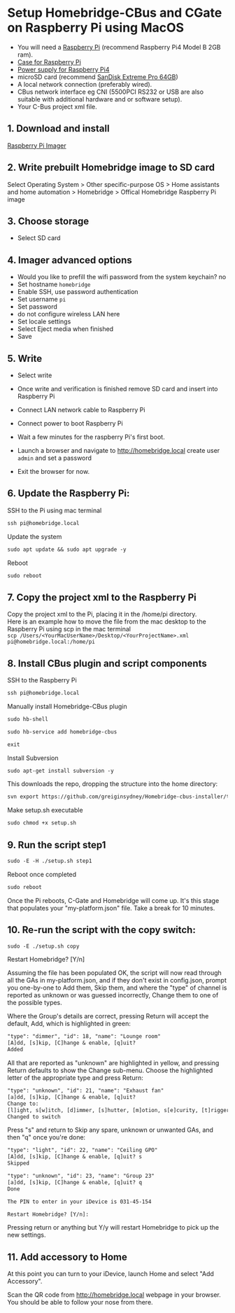 # Setup Homebridge-CBus and CGate on Raspberry Pi using MacOS

- You will need a [Raspberry Pi](https://core-electronics.com.au/raspberry-pi-4-model-b-2gb.html) (recommend Raspberry Pi4 Model B 2GB ram).
- [Case for Raspberry Pi](https://core-electronics.com.au/pimoroni-aluminium-heatsink-case-for-raspberry-pi-4-black.html)
- [Power supply for Raspberry Pi4](https://core-electronics.com.au/raspberry-pi-4-official-power-supply-usb-c-5v-15w-black.html)
- microSD card (recommend [SanDisk Extreme Pro 64GB](https://www.officeworks.com.au/shop/officeworks/p/sandisk-extreme-pro-64gb-microsdxc-memory-card-sdsqxcu064))
- A local network connection (preferably wired).
- CBus network interface eg CNI (5500PCI RS232 or USB are also suitable with additional hardware and or software setup).  
- Your C-Bus project xml file.

## 1. Download and install 
[Raspberry Pi Imager](https://github.com/raspberrypi/rpi-imager/releases/download/v1.7.3/Raspberry.Pi.Imager.1.7.3.dmg) 

## 2. Write prebuilt Homebridge image to SD card    
Select Operating System >
Other specific-purpose OS > 
Home assistants and home automation > 
Homebridge > 
Offical Homebridge Raspberry Pi image  

## 3. Choose storage
- Select SD card 

## 4. Imager advanced options  
- Would you like to prefill the wifi password from the system keychain? no
- Set hostname `homebridge`
- Enable SSH, use password authentication
- Set username `pi`
- Set password
- do not configure wireless LAN here
- Set locale settings
- Select Eject media when finished
- Save

## 5. Write 
- Select write
- Once write and verification is finished remove SD card and insert into Raspberry Pi  
- Connect LAN network cable to Raspberry Pi  
- Connect power to boot Raspberry Pi   
- Wait a few minutes for the raspberry Pi's first boot.

- Launch a browser and navigate to http://homebridge.local  create user `admin` and set a password  
- Exit the browser for now. 


## 6. Update the Raspberry Pi:

SSH to the Pi using mac terminal 
```txt 
ssh pi@homebridge.local 
```
Update the system
```txt
sudo apt update && sudo apt upgrade -y
```
Reboot
```txt
sudo reboot
```
 
## 7. Copy the project xml to the Raspberry Pi

Copy the project xml to the Pi, placing it in the /home/pi directory.  
  Here is an example how to move the file from the mac desktop to the Raspberry Pi using scp in the mac terminal    
  `scp /Users/<YourMacUserName>/Desktop/<YourProjectName>.xml pi@homebridge.local:/home/pi`


## 8. Install CBus plugin and script components 

SSH to the Raspberry Pi
```txt
ssh pi@homebridge.local 
```
Manually install Homebridge-CBus plugin
```txt
sudo hb-shell
```
```txt
sudo hb-service add homebridge-cbus
```
```txt
exit
```

Install Subversion
```txt
sudo apt-get install subversion -y
```
This downloads the repo, dropping the structure into the home directory:
```txt
svn export https://github.com/greiginsydney/Homebridge-cbus-installer/trunk/code/ ~ --force
``` 

Make setup.sh executable
```txt
sudo chmod +x setup.sh
```



## 9. Run the script step1

```txt
sudo -E -H ./setup.sh step1
```

Reboot once completed 
```txt
sudo reboot
```

Once the Pi reboots, C-Gate and Homebridge will come up. It's this stage that populates your "my-platform.json" file.
Take a break for 10 minutes.


## 10. Re-run the script with the copy switch:
```txt
sudo -E ./setup.sh copy
```


Restart Homebridge? [Y/n]

Assuming the file has been populated OK, the script will now read through all the GAs in my-platform.json, and if they don't exist in config.json, prompt you one-by-one to Add them, Skip them, and where the "type" of channel is reported as unknown or was guessed incorrectly, Change them to one of the possible types.

Where the Group's details are correct, pressing Return will accept the default, Add, which is highlighted in green:
```txt
"type": "dimmer", "id": 18, "name": "Lounge room"
[A]dd, [s]kip, [C]hange & enable, [q]uit?
Added
```

All that are reported as "unknown" are highlighted in yellow, and pressing Return defaults to show the Change sub-menu. Choose the highlighted letter of the appropriate type and press Return:
```txt
"type": "unknown", "id": 21, "name": "Exhaust fan"
[a]dd, [s]kip, [C]hange & enable, [q]uit?
Change to:
[l]ight, s[w]itch, [d]immer, [s]hutter, [m]otion, s[e]curity, [t]rigger, [c]ontact: w
Changed to switch
```

Press "s" and return to Skip any spare, unknown or unwanted GAs, and then "q" once you're done:
```txt
"type": "light", "id": 22, "name": "Ceiling GPO"
[A]dd, [s]kip, [C]hange & enable, [q]uit? s
Skipped

"type": "unknown", "id": 23, "name": "Group 23"
[a]dd, [s]kip, [C]hange & enable, [q]uit? q
Done

The PIN to enter in your iDevice is 031-45-154

Restart Homebridge? [Y/n]:
```

Pressing return or anything but Y/y will restart Homebridge to pick up the new settings.

## 11. Add accessory to Home

At this point you can turn to your iDevice, launch Home and select "Add Accessory".

Scan the QR code from http://homebridge.local webpage in your browser. 
You should be able to follow your nose from there.



<br>
